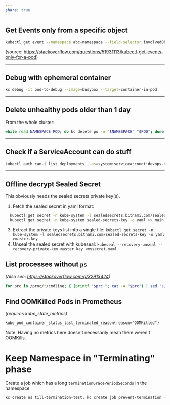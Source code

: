 ```yaml
---
share: true
---
```


## Get Events only from a specific object

```bash
kubectl get event --namespace abc-namespace --field-selector involvedObject.name=my-pod-zl6m6
```

(source: https://stackoverflow.com/questions/51931113/kubectl-get-events-only-for-a-pod)

---

## Debug with ephemeral container

```bash
kc debug -it pod-to-debug --image=busybox --target=container-in-pod
```

---

## Delete unhealthy pods older than 1 day

From the whole cluster:

```bash
while read NAMESPACE POD; do kc delete po -n "$NAMESPACE" "$POD"; done <<< $(kubectl get po -A --no-headers | grep -vE "Running|Completed" | grep -P '\dd\d+h$'| awk '{print $1, $2}')
```

---

## Check if a ServiceAccount can do stuff

```bash
kubectl auth can-i list deployments --as=system:serviceaccount:devops-tools:api-service-account
```

---

## Offline decrypt Sealed Secret

This obviously needs the sealed secrets private key(s).

1. Fetch the sealed secret in yaml format:

```bash
  kubectl get secret -n kube-system -l sealedsecrets.bitnami.com/sealed-secrets-key -o yaml >main.key
  kubectl get secret -n kube-system sealed-secrets-key -o yaml >> main.key
```

3. Extract the private keys list into a single file: `kubectl get secret -n kube-system -l sealedsecrets.bitnami.com/sealed-secrets-key -o yaml >master.key`
4. Unseal the sealed secret with kubeseal: `kubeseal --recovery-unseal --recovery-private-key master.key <mysecret.yaml`

## List processes without `ps`

_(Also see: https://stackoverflow.com/q/32913424)_

```bash
for prc in /proc/*/cmdline; { (printf "$prc "; cat -A "$prc") | sed 's/\^@/ /g;s|/proc/||;s|/cmdline||'; echo; }
```

## Find OOMKilled Pods in Prometheus

_(requires kube_state_metrics)_

```promql
kube_pod_container_status_last_terminated_reason{reason="OOMKilled"}
```

Note: Having no metrics here doesn't necessarily mean there weren't OOMKills.

# Keep Namespace in "Terminating" phase

Create a job which has a long `terminationGracePeriodSeconds` in the namespace

```bash
kc create ns till-termination-test; kc create job prevent-termination -n till-termination-test --image=alpine --dry-run=client -o json -- sleep infinity | jq '.spec.template.spec.terminationGracePeriodSeconds = 999' | kc apply --dry-run=server -f-
```
